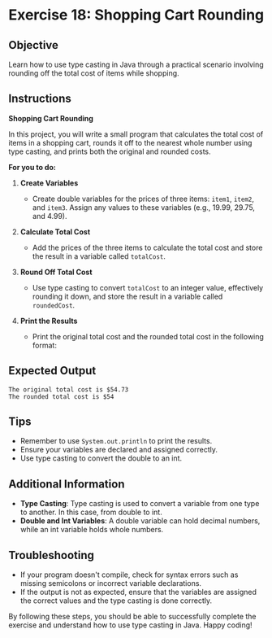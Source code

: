 # Exercise 18: Shopping Cart Rounding

## Objective
Learn how to use type casting in Java through a practical scenario involving rounding off the total cost of items while shopping.

## Instructions

**Shopping Cart Rounding**

In this project, you will write a small program that calculates the total cost of items in a shopping cart, rounds it off to the nearest whole number using type casting, and prints both the original and rounded costs.

**For you to do:**

1. **Create Variables**
   - Create double variables for the prices of three items: `item1`, `item2`, and `item3`. Assign any values to these variables (e.g., 19.99, 29.75, and 4.99).

2. **Calculate Total Cost**
   - Add the prices of the three items to calculate the total cost and store the result in a variable called `totalCost`.

3. **Round Off Total Cost**
   - Use type casting to convert `totalCost` to an integer value, effectively rounding it down, and store the result in a variable called `roundedCost`.

4. **Print the Results**
   - Print the original total cost and the rounded total cost in the following format:


## Expected Output
```
The original total cost is $54.73
The rounded total cost is $54
```

## Tips
- Remember to use `System.out.println` to print the results.
- Ensure your variables are declared and assigned correctly.
- Use type casting to convert the double to an int.

## Additional Information
- **Type Casting**: Type casting is used to convert a variable from one type to another. In this case, from double to int.
- **Double and Int Variables**: A double variable can hold decimal numbers, while an int variable holds whole numbers.

## Troubleshooting
- If your program doesn't compile, check for syntax errors such as missing semicolons or incorrect variable declarations.
- If the output is not as expected, ensure that the variables are assigned the correct values and the type casting is done correctly.

By following these steps, you should be able to successfully complete the exercise and understand how to use type casting in Java. Happy coding!
